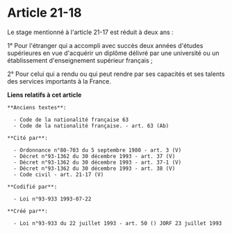 # Article 21-18

Le stage mentionné à l'article 21-17 est réduit à deux ans : 

1° Pour l'étranger qui a accompli avec succès deux années d'études supérieures en vue d'acquérir un diplôme délivré par une
université ou un établissement d'enseignement supérieur français ; 

2° Pour celui qui a rendu ou qui peut rendre par ses capacités et ses talents des services importants à la France.

**Liens relatifs à cet article**

	**Anciens textes**:

	  - Code de la nationalité française 63
	  - Code de la nationalité française. - art. 63 (Ab)

	**Cité par**:

	  - Ordonnance n°80-703 du 5 septembre 1980 - art. 3 (V)
	  - Décret n°93-1362 du 30 décembre 1993 - art. 37 (V)
	  - Décret n°93-1362 du 30 décembre 1993 - art. 37-1 (V)
	  - Décret n°93-1362 du 30 décembre 1993 - art. 38 (V)
	  - Code civil - art. 21-17 (V)

	**Codifié par**:

	  - Loi n°93-933 1993-07-22

	**Créé par**:

	  - Loi n°93-933 du 22 juillet 1993 - art. 50 () JORF 23 juillet 1993
